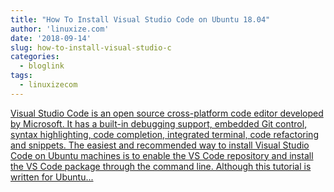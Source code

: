 ```yaml
---
title: "How To Install Visual Studio Code on Ubuntu 18.04"
author: 'linuxize.com'
date: '2018-09-14'
slug: how-to-install-visual-studio-c
categories:
  - bloglink
tags:
  - linuxizecom
---
```


[Visual Studio Code is an open source cross-platform code editor developed by Microsoft. It has a built-in debugging support, embedded Git control, syntax highlighting, code completion, integrated terminal, code refactoring and snippets. The easiest and recommended way to install Visual Studio Code on Ubuntu machines is to enable the VS Code repository and install the VS Code package through the command line. Although this tutorial is written for Ubuntu...<click to read more>](https://linuxize.com/post/how-to-install-visual-studio-code-on-ubuntu-18-04/)


